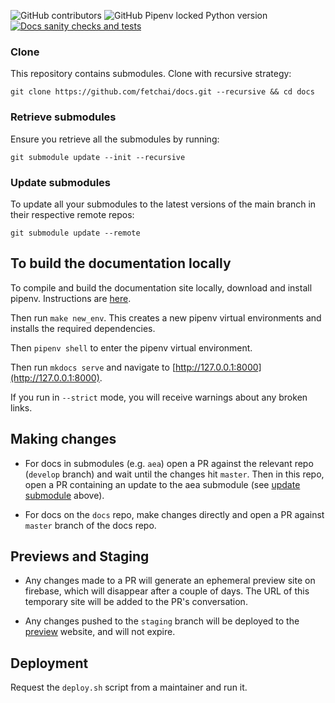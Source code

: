![GitHub contributors](https://img.shields.io/github/contributors-anon/fetchai/docs)
![GitHub Pipenv locked Python version](https://img.shields.io/github/pipenv/locked/python-version/fetchai/docs)
<a href="https://github.com/fetchai/docs/workflows/Docs%20sanity%20checks%20and%20tests">
<img alt="Docs sanity checks and tests" src="https://github.com/fetchai/docs/workflows/Docs%20sanity%20checks%20and%20tests/badge.svg?branch=master"></a>

### Clone

This repository contains submodules. Clone with recursive strategy:

    git clone https://github.com/fetchai/docs.git --recursive && cd docs

### Retrieve submodules

Ensure you retrieve all the submodules by running:

    git submodule update --init --recursive

### Update submodules

To update all your submodules to the latest versions of the main branch in their respective remote repos:

    git submodule update --remote

## To build the documentation locally

To compile and build the documentation site locally, download and install pipenv. Instructions are <a href="https://github.com/pypa/pipenv#installation" target=_blank>here</a>.

Then run `make new_env`. This creates a new pipenv virtual environments and installs the required dependencies.

Then `pipenv shell` to enter the pipenv virtual environment.

Then run `mkdocs serve` and navigate to [http://127.0.0.1:8000](http://127.0.0.1:8000).

If you run in `--strict` mode, you will receive warnings about any broken links.

## Making changes

- For docs in submodules (e.g. `aea`) open a PR against the relevant repo (`develop` branch) and wait until the changes hit `master`. Then in this repo, open a PR containing an update to the aea submodule (see [update submodule](#update-submodules) above).

- For docs on the `docs` repo, make changes directly and open a PR against `master` branch of the docs repo.

## Previews and Staging

- Any changes made to a PR will generate an ephemeral preview site on firebase, which will disappear after a couple of days.
The URL of this temporary site will be added to the PR's conversation.

- Any changes pushed to the `staging` branch will be deployed to the [preview](https://fetch-docs-preview.web.app/) website, and will not expire.

## Deployment

Request the `deploy.sh` script from a maintainer and run it.
